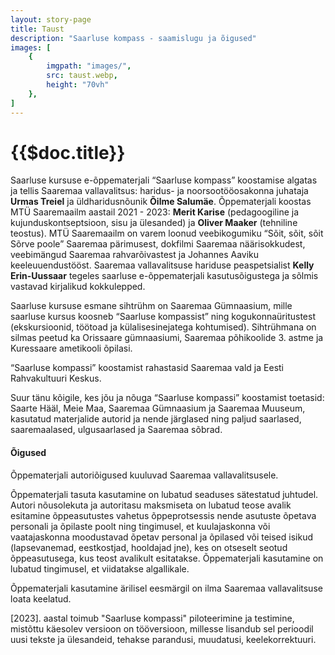 ```yaml
---
layout: story-page
title: Taust
description: "Saarluse kompass - saamislugu ja õigused"
images: [
    {
        imgpath: "images/",
        src: taust.webp,
        height: "70vh"
    },
]
---
```


# {{$doc.title}}

Saarluse kursuse e-õppematerjali “Saarluse kompass” koostamise algatas ja tellis Saaremaa vallavalitsus: haridus- ja noorsootööosakonna juhataja **Urmas Treiel** ja üldharidusnõunik **Õilme Salumäe**. Õppematerjali koostas MTÜ Saaremaailm aastail 2021 - 2023: **Merit Karise** (pedagoogiline ja kujunduskontseptsioon, sisu ja ülesanded) ja **Oliver Maaker** (tehniline teostus). MTÜ Saaremaailm on varem loonud veebikogumiku “Sõit, sõit, sõit Sõrve poole” Saaremaa pärimusest, dokfilmi Saaremaa näärisokkudest, veebimängud Saaremaa rahvarõivastest ja Johannes Aaviku keeleuuendustööst. Saaremaa vallavalitsuse hariduse peaspetsialist **Kelly Erin-Uussaar** tegeles saarluse e-õppematerjali kasutusõigustega ja sõlmis vastavad kirjalikud kokkulepped.

Saarluse kursuse esmane sihtrühm on Saaremaa Gümnaasium, mille saarluse kursus koosneb “Saarluse kompassist” ning kogukonnaüritustest (ekskursioonid, töötoad ja külalisesinejatega kohtumised). Sihtrühmana on silmas peetud ka Orissaare gümnaasiumi, Saaremaa põhikoolide 3. astme ja Kuressaare ametikooli õpilasi. 

“Saarluse kompassi” koostamist rahastasid Saaremaa vald ja Eesti Rahvakultuuri Keskus. 

Suur tänu kõigile, kes jõu ja nõuga “Saarluse kompassi” koostamist toetasid: Saarte Hääl, Meie Maa, Saaremaa Gümnaasium ja Saaremaa Muuseum, kasutatud materjalide autorid ja nende järglased ning paljud saarlased, saaremaalased, ulgusaarlased ja Saaremaa sõbrad.

#### Õigused

Õppematerjali autoriõigused kuuluvad Saaremaa vallavalitsusele.

Õppematerjali tasuta kasutamine on lubatud seaduses sätestatud juhtudel. Autori nõusolekuta ja autoritasu maksmiseta on lubatud teose avalik esitamine õppeasutustes vahetus õppeprotsessis nende asutuste õpetava personali ja õpilaste poolt ning tingimusel, et kuulajaskonna või vaatajaskonna moodustavad õpetav personal ja õpilased või teised isikud (lapsevanemad, eestkostjad, hooldajad jne), kes on otseselt seotud õppeasutusega, kus teost avalikult esitatakse. Õppematerjali kasutamine on lubatud tingimusel, et viidatakse algallikale.

Õppematerjali kasutamine ärilisel eesmärgil on ilma Saaremaa vallavalitsuse loata keelatud.

[2023]. aastal toimub "Saarluse kompassi" piloteerimine ja testimine, mistõttu käesolev versioon on tööversioon, millesse lisandub sel perioodil uusi tekste ja ülesandeid, tehakse parandusi, muudatusi, keelekorrektuuri.